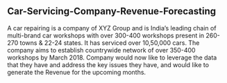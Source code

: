 ## Car-Servicing-Company-Revenue-Forecasting

A car repairing is a company of XYZ Group and is India’s leading chain of multi-brand car workshops with over 300-400 workshops
present in 260-270 towns & 22-24 states. It has serviced over 10,50,000 cars. The company aims to establish countrywide network
of over 350-400 workshops by March 2018. Company would now like to leverage the data that they have and address the key issues 
they have, and would like to generate the Revenue for the upcoming months. 
